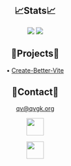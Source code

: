 <div align="center">

  ## 📈Stats📈
  
  <img src="https://githubstats.qvgk.org/api?username=QVGK&show_icons=true&theme=dark&count_private=true"/>

  
  <img src="https://githubstats.qvgk.org/api/top-langs/?username=QVGK&theme=dark&count_private=true&hide=shell"/>
  
  ## 🚧Projects🚧
  
  &bull; [Create-Better-Vite](https://github.com/FixedTemplateProject/create-better-vite)
  
  ## 📇Contact📇
  
  [qv@qvgk.org](mailto:qv@qvgk.org)
  
  <a href="https://twitter.com/qvgka"><img src="https://img.shields.io/badge/-QVGKA-232323?logo=twitter&style=for-the-badge" height="40px"/></a>
  
  <img src="https://img.shields.io/badge/-qvgk%230001-232323?logo=discord&style=for-the-badge" height="40px"/>
  
</div>
